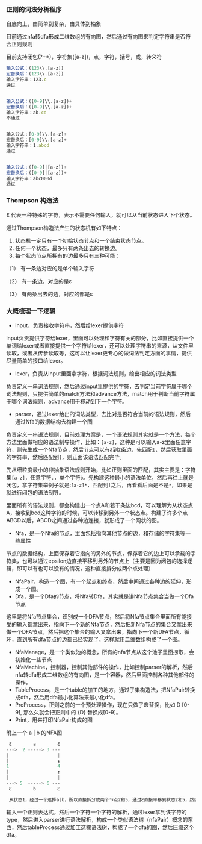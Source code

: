### 正则的词法分析程序

自底向上，由简单到复杂，由具体到抽象

目前通过nfa转dfa形成二维数组的有向图，然后通过有向图来判定字符串是否符合正则规则

目前支持闭包(?+*)，字符集([a-z])，点，字符，括号，或，转义符

```javascript
输入公式：(123\\.[a-z])
宏替换后：(123\\.[a-z])
输入字符串：123.c
通过


输入公式：([0-9]\\.[a-z])+
宏替换后：([0-9]\\.[a-z])+
输入字符串：ab.cd
不通过


输入公式：[0-9]\\.[a-z]+
宏替换后：[0-9]\\.[a-z]+
输入字符串：1.abcd
通过


输入公式：([0-9]|[a-z])+
宏替换后：([0-9]|[a-z])+
输入字符串：abc000d
通过
```



### Thompson 构造法

ℇ 代表一种特殊的字符，表示不需要任何输入，就可以从当前状态进入下个状态。

通过Thompson构造法产生的状态机有如下特点：

1. 状态机一定只有一个初始状态节点和一个结束状态节点。
2. 任何一个状态，最多只有两条出去的转换边。
3. 每个状态节点所拥有的边最多只有三种可能：

（1）  有一条边对应的是单个输入字符

（2）  有一条边，对应的是ε

（3）  有两条出去的边，对应的都是ε



### 大概梳理一下逻辑

- input，负责接收字符串，然后给lexer提供字符

input负责提供字符给lexer，里面可以处理和字符有关的部分，比如直接提供一个单词给lexer或者直接提供一个字符给lexer，还可以处理字符串的来源，从文件里读取，或者从传参读取等，这可以让lexer更专心的做词法判定方面的事情，提供尽量简单的接口给lexer。

- lexer，负责从input里面拿字符，根据词法规则，给出相应的词法类型

负责定义一串词法规则，然后通过input里提供的字符，去判定当前字符属于哪个词法规则，只提供简单的match方法和advance方法，match用于判断当前字符属于哪个词法规则，advance用于移动到下一个字符。

- parser，通过lexer给出的词法类型，去比对是否符合当前的语法规则，然后通过Nfa的数据结构去构建一个图

负责定义一串语法规则，目前处理方案是，一个语法规则其实就是一个方法，每个方法里面做相应的语法制导操作，比如：`[a-z]`，这种是可以输入a-z里面任意字符，则先生成一个Nfa节点，然后节点可以有a到z条边，先匹配`[`，然后获取里面的字符串，然后匹配到`]`，则正面该语法匹配完毕。

先从细粒度最小的非抽象语法规则开始，比如正则里面的匹配，其实主要是：字符集`[a-z]`，任意字符`.`，单个字符`b`。先构建这种最小的语法单位，然后再往上就是闭包，拿字符集举例子就是:`[a-z]*`，匹配到`]`之后，再看看后面是不是`*`，如果是就进行闭包的语法制导。

里面所有的语法规则，都会构建出一个点A和若干条边bcd，可以理解为从状态点A，接收到bcd这种字符的时候，可以转移到另外一个状态点。构建了许多个点ABCD以后，ABCD之间通过各种边连接，就形成了一个网状的图。

- Nfa，是一个Nfa的节点，里面包括指向其他节点的边，和存储的字符集等一些属性

节点的数据结构，上面保存着它指向的另外的节点，保存着它的边上可以承载的字符集，也可以通过epsilon边直接平移到另外的节点上（主要是因为闭包的选择逻辑，即可以有也可以没有的情况，这种直接拆分成两个点处理）

- NfaPair，构造一个图，有一个起点和终点，然后中间通过各种边的延伸，形成一个图。
- Dfa，是一个Dfa的节点，将Nfa转Dfa，其实就是讲Nfa节点集合当做一个Dfa节点

这里是将Nfa节点集合，识别成一个DFA节点，然后将Nfa节点集合里面所有能接受的输入都拿出来，指向下一个新的Nfa节点，然后把新Nfa节点的集合又拿出来做一个DFA节点，然后把这个集合的输入又拿出来，指向下一个新DFA节点，循环，直到所有dfa节点的边都已经实现了。这样就用二维数组构成了一个图。

- NfaManage，是一个类似池的概念，所有的nfa节点从这个池子里面捞取，会初始化一些节点
- NfaMachine，控制器，控制其他部件的操作，比如控制parser的解析，然后nfa转dfa形成二维数组的有向图，是一个容器，然后里面控制各种其他部件的操作。
- TableProcess，是一个table的加工的地方，通过子集构造法，把NfaPair转换成dfa，然后用dfa最小化算法来最小化dfa。
- PreProcess，正则之前的一个预处理操作，现在只做了宏替换，比如 D  [0-9],  那么久就会把正则中的 {D} 替换成[0-9]。
- Print，用来打印NfaPair构成的图



附上一个 a | b 的NFA图

```javascript
 ℇ        a        ℇ
--->  2 -----> 3 ---
|                  |
|                  ↓
1                  4
|                  ↑
|                  |
---> 5  -----> 6 ---
 ℇ        b        ℇ

 从状态1，经过一个选择a|b，所以直接拆分成两个节点2和5，通过ℇ直接平移到状态2和5，然后进行相应的a或者b的输入，则再移动到状态3或者6，然后再通过ℇ，移动到4。
```



输入一个正则表达式，然后一个字符一个字符的解析，通过lexer拿到该字符的type，然后进入parser进行语法解析，构成一个类似语法树（nfaPair）概念的东西，然后tableProcess通过加工这棵语法树，构成了一个dfa的图，然后压缩这个dfa。
